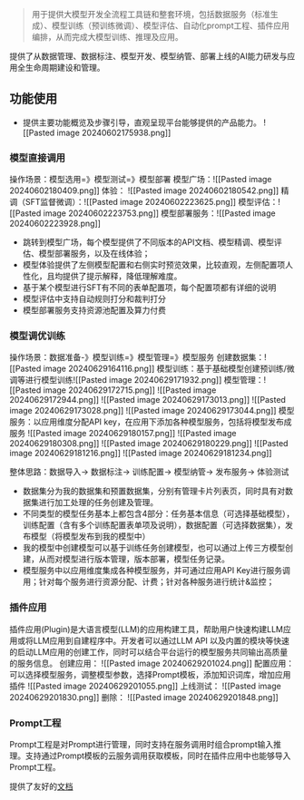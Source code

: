 > 用于提供大模型开发全流程工具链和整套环境，包括数据服务（标准生成）、模型训练（预训练微调）、模型评估、自动化prompt工程、插件应用编排，从而完成大模型训练、推理及应用。

提供了从数据管理、数据标注、模型开发、模型纳管、部署上线的AI能力研发与应用全生命周期建设和管理。
## 功能使用

- 提供主要功能概览及步骤引导，直观呈现平台能够提供的产品能力。
![[Pasted image 20240602175938.png]]
### 模型直接调用
操作场景：模型选用=》模型测试=》模型部署
模型广场：![[Pasted image 20240602180409.png]]
体验：
![[Pasted image 20240602180542.png]]
精调（SFT监督微调）：![[Pasted image 20240602223625.png]]
模型评估：![[Pasted image 20240602223753.png]]
模型部署服务：![[Pasted image 20240602223928.png]]

- 跳转到模型广场，每个模型提供了不同版本的API文档、模型精调、模型评估、模型部署服务，以及在线体验；
- 模型体验提供了左侧模型配置和右侧实时预览效果，比较直观，左侧配置项人性化，且均提供了提示解释，降低理解难度。
- 基于某个模型进行SFT有不同的表单配置项，每个配置项都有详细的说明
- 模型评估中支持自动规则打分和裁判打分
- 模型部署服务支持资源池配置及算力付费

### 模型调优训练
操作场景：数据准备-》模型训练=》模型管理=》模型服务
创建数据集：![[Pasted image 20240629164116.png]]
模型训练：基于基础模型创建预训练/微调等进行模型训练![[Pasted image 20240629171932.png]]
模型管理：![[Pasted image 20240629172715.png]]
![[Pasted image 20240629172944.png]]
![[Pasted image 20240629173013.png]]
![[Pasted image 20240629173028.png]]
![[Pasted image 20240629173044.png]]
模型服务：以应用维度分配API key，在应用下添加各种模型服务，包括将模型发布成服务
![[Pasted image 20240629180157.png]]
![[Pasted image 20240629180308.png]]
![[Pasted image 20240629180229.png]]
![[Pasted image 20240629181216.png]]
![[Pasted image 20240629181234.png]]

整体思路：数据导入-> 数据标注-> 训练配置-> 模型纳管-> 发布服务-> 体验测试
- 数据集分为我的数据集和预置数据集，分别有管理卡片列表页，同时具有对数据集进行加工处理的任务创建及管理。
- 不同类型的模型任务基本上都包含4部分：任务基本信息（可选择基础模型），训练配置（含有多个训练配置表单项及说明），数据配置（可选择数据集），发布模型（将模型发布到我的模型中）
- 我的模型中创建模型可以基于训练任务创建模型，也可以通过上传三方模型创建，从而对模型进行版本管理，版本部署，模型任务记录。
- 模型服务中以应用维度集成各种模型服务，并可通过应用API Key进行服务调用；针对每个服务进行资源分配、计费；针对各种服务进行统计&监控；

### 插件应用
插件应用(Plugin)是大语言模型(LLM)的应用构建工具，帮助用户快速构建LLM应用或将LLM应用到自建程序中。开发者可以通过LLM API 以及内置的模块等快速的启动LLM应用的创建工作，同时可以结合平台运行的模型服务共同输出高质量的服务信息。
创建应用：
![[Pasted image 20240629201024.png]]
配置应用：可以选择模型服务，调整模型参数，选择Prompt模板，添加知识词库，增加应用插件
![[Pasted image 20240629201055.png]]
上线测试：
![[Pasted image 20240629201830.png]]
删除：
![[Pasted image 20240629201848.png]]

### Prompt工程
Prompt工程是对Prompt进行管理，同时支持在服务调用时组合prompt输入推理。支持通过Prompt模板的云服务调用获取模板，同时在插件应用中也能够导入Prompt工程。


提供了友好的[文档](https://cloud.baidu.com/doc/WENXINWORKSHOP/index.html)

